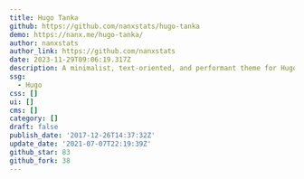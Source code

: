 ```yaml
---
title: Hugo Tanka
github: https://github.com/nanxstats/hugo-tanka
demo: https://nanx.me/hugo-tanka/
author: nanxstats
author_link: https://github.com/nanxstats
date: 2023-11-29T09:06:19.317Z
description: A minimalist, text-oriented, and performant theme for Hugo/blogdown.
ssg:
  - Hugo
css: []
ui: []
cms: []
category: []
draft: false
publish_date: '2017-12-26T14:37:32Z'
update_date: '2021-07-07T22:19:39Z'
github_star: 83
github_fork: 38
---
```

